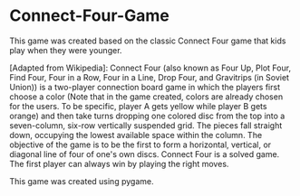 # Connect-Four-Game
This game was created based on the classic Connect Four game that kids play when they were younger. 

[Adapted from Wikipedia]: Connect Four (also known as Four Up, Plot Four, Find Four, Four in a Row, Four in a Line, Drop Four, and Gravitrips (in Soviet Union)) is a two-player connection board game in which the players first choose a color (Note that in the game created, colors are already chosen for the users. To be specific, player A gets yellow while player B gets orange) and then take turns dropping one colored disc from the top into a seven-column, six-row vertically suspended grid. The pieces fall straight down, occupying the lowest available space within the column. The objective of the game is to be the first to form a horizontal, vertical, or diagonal line of four of one's own discs. Connect Four is a solved game. The first player can always win by playing the right moves.

This game was created using pygame. 

